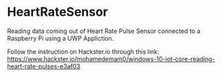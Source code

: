 # HeartRateSensor
Reading data coming out of Heart Rate Pulse Sensor connected to a Raspberry Pi using a UWP Appliction.



Follow the instruction on Hackster.io through this link:
https://www.hackster.io/mohamedemam0/windows-10-iot-core-reading-heart-rate-pulses-e3af03
